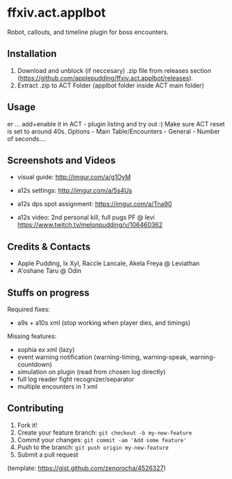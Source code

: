 # ffxiv.act.applbot
Robot, callouts, and timeline plugin for boss encounters.

## Installation
1. Download and unblock (if neccesary) .zip file from releases section (https://github.com/applepudding/ffxiv.act.applbot/releases).
2. Extract .zip to ACT Folder (applbot folder inside ACT main folder)

## Usage
er ... add+enable it in ACT - plugin listing and try out :) 
Make sure ACT reset is set to around 40s. Options - Main Table/Encounters - General - Number of seconds....

## Screenshots and Videos
- visual guide: http://imgur.com/a/g1OyM
- a12s settings: http://imgur.com/a/5s4Us
- a12s dps spot assignment: https://imgur.com/a/Tna90

- a12s video: 2nd personal kill, full pugs PF @ levi https://www.twitch.tv/melonpudding/v/106460362

## Credits & Contacts
- Apple Pudding, Ix Xyl, Raccle Lancale, Akela Freya @ Leviathan
- A'oshane Taru @ Odin

## Stuffs on progress
Required fixes:
- a9s + a10s xml (stop working when player dies, and timings)

Missing features:
- sophia ex xml (lazy)
- event warning notification (warning-timing, warning-speak, warning-countdown)
- simulation on plugin (read from chosen log directly)
- full log reader fight recognizer/separator
- multiple encounters in 1 xml

## Contributing 
1. Fork it!
2. Create your feature branch: `git checkout -b my-new-feature`
3. Commit your changes: `git commit -am 'Add some feature'`
4. Push to the branch: `git push origin my-new-feature`
5. Submit a pull request

(template: https://gist.github.com/zenorocha/4526327)
